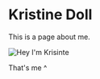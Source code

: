 # Kristine Doll
This is a page about me.

![Hey I'm Krisinte](https://lh3.googleusercontent.com/aME_J3GhyokMjax5DQDoBJAgcxSF1kPptDSGNMFKEGIKAjTSidQEwWk5Mb6v6R7DZHsQkiWvMdptD-aLLUEvdNx6BYYesdM6Gldpo0gP3OsAnEytAkOYMO3ylKfTmvC35P3y6YmOXH-RE_MV5I5BjmBQPW97txELNyfYEzPXZM9oNNfVZ6hvfe2sTmodDO9mSbWpBXaCXHtGVDFyW2UZWoz9QAIID5kr1lnvNGgfA6ph2lSAsyQK6JF-qsRgzj27WZ_BARW3wSnqdY4a2bw1NkqVRvD5tyPYvLOzzRMAY-9pj1w1_Tk0em5ymUkAT1jJLDkxG3193Rf8cdF1FmgTZG1iBBcNAZUxe0BBThwMVRYYkhiCeHYXWORFFvWtx2SvTDdakiQKTWbxDRmoZ1m_KZ_QMluYqlQUf5IiyQlTmplK0ZxmnZLdtkCcgicpa6pNKQUAotreu2unBdSrYpq3udOHxMwcGyCnlk_3jQuln6pvNvTFNfAGcgAIZQPLrdyLcJ6Hm89O_0sTixWhHAKI1RkCX4IP6-8EPb-rAtFkssBdErqxsyOeZ-CJoFFeOh1_SrlVIMVPbVsDa7WVBB8BXdzMRYS8NG4yyUtCYLs3Yw=w2686-h1790-no)
<p> That's me ^ </p>

